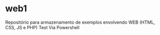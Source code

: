 # web1
Repositório para armazenamento de exemplos envolvendo WEB (HTML, CSS, JS e PHP)
Test Via Powershell